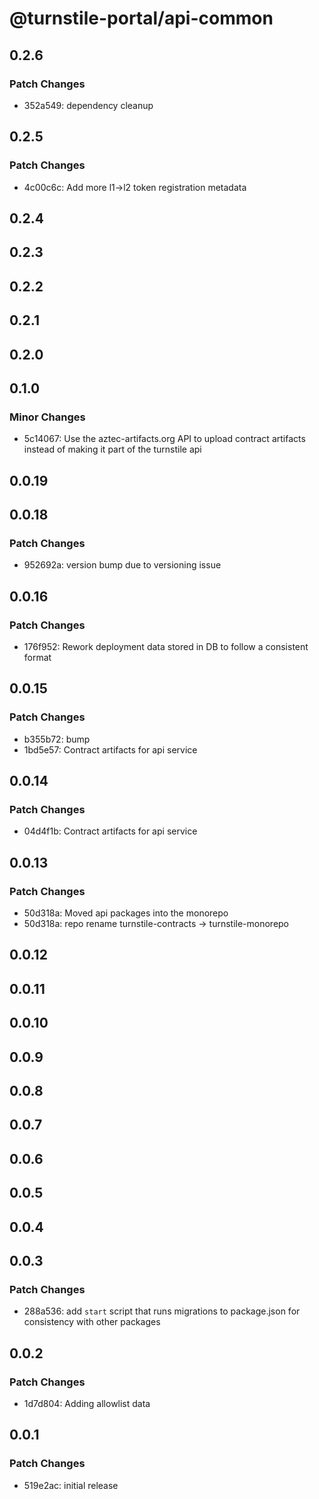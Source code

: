 # @turnstile-portal/api-common

## 0.2.6

### Patch Changes

- 352a549: dependency cleanup

## 0.2.5

### Patch Changes

- 4c00c6c: Add more l1->l2 token registration metadata

## 0.2.4

## 0.2.3

## 0.2.2

## 0.2.1

## 0.2.0

## 0.1.0

### Minor Changes

- 5c14067: Use the aztec-artifacts.org API to upload contract artifacts instead of making it part of the turnstile api

## 0.0.19

## 0.0.18

### Patch Changes

- 952692a: version bump due to versioning issue

## 0.0.16

### Patch Changes

- 176f952: Rework deployment data stored in DB to follow a consistent format

## 0.0.15

### Patch Changes

- b355b72: bump
- 1bd5e57: Contract artifacts for api service

## 0.0.14

### Patch Changes

- 04d4f1b: Contract artifacts for api service

## 0.0.13

### Patch Changes

- 50d318a: Moved api packages into the monorepo
- 50d318a: repo rename turnstile-contracts -> turnstile-monorepo

## 0.0.12

## 0.0.11

## 0.0.10

## 0.0.9

## 0.0.8

## 0.0.7

## 0.0.6

## 0.0.5

## 0.0.4

## 0.0.3

### Patch Changes

- 288a536: add `start` script that runs migrations to package.json for consistency with other packages

## 0.0.2

### Patch Changes

- 1d7d804: Adding allowlist data

## 0.0.1

### Patch Changes

- 519e2ac: initial release
